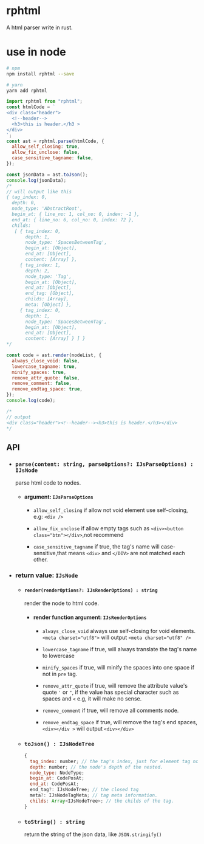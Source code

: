 # rphtml

A html parser write in rust.

# use in node

```bash
# npm
npm install rphtml --save

# yarn
yarn add rphtml
```

```javascript
import rphtml from "rphtml";
const htmlCode = `
<div class="header">
  <!--header-->
  <h3>this is header.</h3 >
</div>
`;
const ast = rphtml.parse(htmlCode, {
  allow_self_closing: true,
  allow_fix_unclose: false,
  case_sensitive_tagname: false,
});

const jsonData = ast.toJson();
console.log(jsonData);
/*
// will output like this
{ tag_index: 0,
  depth: 0,
  node_type: 'AbstractRoot',
  begin_at: { line_no: 1, col_no: 0, index: -1 },
  end_at: { line_no: 6, col_no: 0, index: 72 },
  childs:
   [ { tag_index: 0,
       depth: 1,
       node_type: 'SpacesBetweenTag',
       begin_at: [Object],
       end_at: [Object],
       content: [Array] },
     { tag_index: 1,
       depth: 2,
       node_type: 'Tag',
       begin_at: [Object],
       end_at: [Object],
       end_tag: [Object],
       childs: [Array],
       meta: [Object] },
     { tag_index: 0,
       depth: 1,
       node_type: 'SpacesBetweenTag',
       begin_at: [Object],
       end_at: [Object],
       content: [Array] } ] }
*/

const code = ast.render(nodeList, {
  always_close_void: false,
  lowercase_tagname: true,
  minify_spaces: true,
  remove_attr_quote: false,
  remove_comment: false,
  remove_endtag_space: true,
});
console.log(code);

/*
// output
<div class="header"><!--header--><h3>this is header.</h3></div>
*/
```

## API

* ### `parse(content: string, parseOptions?: IJsParseOptions) : IJsNode`
  parse html code to nodes.

  + #### argument: `IJsParseOptions`

    - `allow_self_closing` if allow not void element use self-closing, e.g: `<div />`

    - `allow_fix_unclose` if allow empty tags such as `<div><button class="btn"></div>`,not recommend

    - `case_sensitive_tagname` if true, the tag's name will case-sensitive,that means `<div>` and `</DIV>` are not matched each other.

 * ### return value: `IJsNode`

    + #### `render(renderOptions?: IJsRenderOptions) : string`
      render the node to html code.

      + #### render function argument: `IJsRenderOptions`

        - `always_close_void` always use self-closing for void elements.`<meta charset="utf8">` will output `<meta charset="utf8" />`

        - `lowercase_tagname` if true, will always translate the tag's name to lowercase

        - `minify_spaces` if true, will minify the spaces into one space if not in `pre` tag.

        - `remove_attr_quote` if true, will remove the attribute value's quote `'` or `"`, if the value has special character such as spaces and `<` e.g, it will make no sense.

        - `remove_comment` if true, will remove all comments node.

        - `remove_endtag_space` if true, will remove the tag's end spaces, `<div></div >` will output `<div></div>`

    + ### `toJson() : IJsNodeTree`
      
      ```javascript
      {
        tag_index: number; // the tag's index, just for element tag node.
        depth: number; // the node's depth of the nested.
        node_type: NodeType;
        begin_at: CodePosAt;
        end_at: CodePosAt;
        end_tag?: IJsNodeTree; // the closed tag
        meta?: IJsNodeTagMeta; // tag meta information.
        childs: Array<IJsNodeTree>; // the childs of the tag.
      }

      ```
    + ### `toString() : string`
      return the string of the json data, like `JSON.stringify()`
